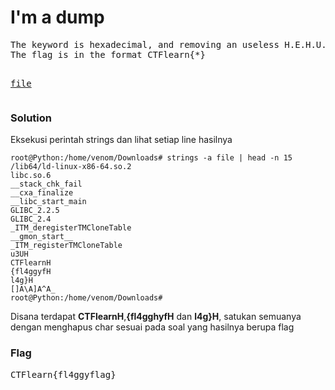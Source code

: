 <h1><b>I'm a dump</h1></b>
<pre>
The keyword is hexadecimal, and removing an useless H.E.H.U.H.E. from the flag. 
The flag is in the format CTFlearn{*}

<a href='https://ctflearn.com/challenge/download/883'>file</a>
</pre>
</b><h3>Solution</h3></b>
<p>Eksekusi perintah strings dan lihat setiap line hasilnya</p>

```console
root@Python:/home/venom/Downloads# strings -a file | head -n 15
/lib64/ld-linux-x86-64.so.2
libc.so.6
__stack_chk_fail
__cxa_finalize
__libc_start_main
GLIBC_2.2.5
GLIBC_2.4
_ITM_deregisterTMCloneTable
__gmon_start__
_ITM_registerTMCloneTable
u3UH
CTFlearnH
{fl4ggyfH
l4g}H
[]A\A]A^A_
root@Python:/home/venom/Downloads#
```
<p>Disana terdapat <b>CTFlearnH</b>,<b>{fl4gghyfH</b> dan <b>l4g}H</b>, satukan semuanya dengan menghapus char sesuai pada soal yang hasilnya berupa flag</p>
</b><h3>Flag</h3></b>
<pre>
CTFlearn{fl4ggyflag}
</pre>
